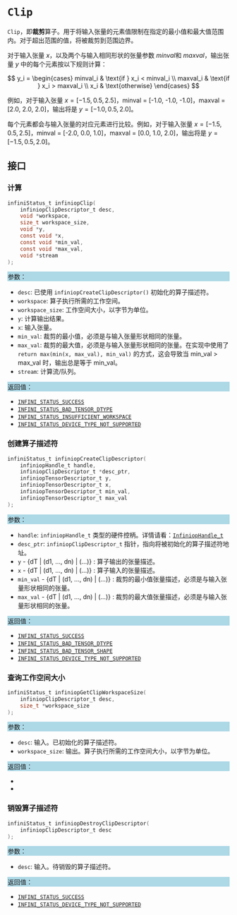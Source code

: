 # `Clip`

`Clip`，即**裁剪**算子。用于将输入张量的元素值限制在指定的最小值和最大值范围内。对于超出范围的值，将被裁剪到范围边界。

对于输入张量 $x$，以及两个与输入相同形状的张量参数 $minval$和 $maxval$，输出张量 $y$ 中的每个元素按以下规则计算：

$$
y_i = \begin{cases}
minval_i & \text{if } x_i < minval_i \\
maxval_i & \text{if } x_i > maxval_i \\
x_i & \text{otherwise}
\end{cases}
$$

例如，对于输入张量 $x = [-1.5, 0.5, 2.5]$，minval = [-1.0, -1.0, -1.0]，maxval = [2.0, 2.0, 2.0]，输出将是 $y = [-1.0, 0.5, 2.0]$。

每个元素都会与输入张量的对应元素进行比较。例如，对于输入张量 $x = [-1.5, 0.5, 2.5]$，minval = [-2.0, 0.0, 1.0]，maxval = [0.0, 1.0, 2.0]，输出将是 $y = [-1.5, 0.5, 2.0]$。

## 接口

### 计算

```c
infiniStatus_t infiniopClip(
    infiniopClipDescriptor_t desc,
    void *workspace,
    size_t workspace_size,
    void *y,
    const void *x,
    const void *min_val,
    const void *max_val,
    void *stream
);
```

<div style="background-color: lightblue; padding: 1px;"> 参数： </div>

- `desc`:
  已使用 `infiniopCreateClipDescriptor()` 初始化的算子描述符。
- `workspace`:
  算子执行所需的工作空间。
- `workspace_size`:
  工作空间大小，以字节为单位。
- `y`:
  计算输出结果。
- `x`:
  输入张量。
- `min_val`:
  裁剪的最小值，必须是与输入张量形状相同的张量。
- `max_val`:
  裁剪的最大值，必须是与输入张量形状相同的张量。在实现中使用了 `return max(min(x, max_val), min_val)` 的方式，这会导致当 min_val > max_val 时，输出总是等于 min_val。
- `stream`:
  计算流/队列。
<div style="background-color: lightblue; padding: 1px;"> 返回值： </div>

- [`INFINI_STATUS_SUCCESS`]
- [`INFINI_STATUS_BAD_TENSOR_DTYPE`]
- [`INFINI_STATUS_INSUFFICIENT_WORKSPACE`]
- [`INFINI_STATUS_DEVICE_TYPE_NOT_SUPPORTED`]


### 创建算子描述符

```c
infiniStatus_t infiniopCreateClipDescriptor(
    infiniopHandle_t handle,
    infiniopClipDescriptor_t *desc_ptr,
    infiniopTensorDescriptor_t y,
    infiniopTensorDescriptor_t x,
    infiniopTensorDescriptor_t min_val,
    infiniopTensorDescriptor_t max_val
);
```

<div style="background-color: lightblue; padding: 1px;"> 参数：</div>

- `handle`:
  `infiniopHandle_t` 类型的硬件控柄。详情请看：[`InfiniopHandle_t`]
- `desc_ptr`:
  `infiniopClipDescriptor_t` 指针，指向将被初始化的算子描述符地址。
- `y` - {dT | (d1, ..., dn) | (...)} :
  算子输出的张量描述。
- `x` - {dT | (d1, ..., dn) | (...)} :
  算子输入的张量描述。
- `min_val` - {dT | (d1, ..., dn) | (...)} :
  裁剪的最小值张量描述，必须是与输入张量形状相同的张量。
- `max_val` - {dT | (d1, ..., dn) | (...)} :
  裁剪的最大值张量描述，必须是与输入张量形状相同的张量。




<div style="background-color: lightblue; padding: 1px;"> 返回值：</div>

- [`INFINI_STATUS_SUCCESS`]
- [`INFINI_STATUS_BAD_TENSOR_DTYPE`]
- [`INFINI_STATUS_BAD_TENSOR_SHAPE`]
- [`INFINI_STATUS_DEVICE_TYPE_NOT_SUPPORTED`]



### 查询工作空间大小

```c
infiniStatus_t infiniopGetClipWorkspaceSize(
    infiniopClipDescriptor_t desc,
    size_t *workspace_size
);
```

<div style="background-color: lightblue; padding: 1px;"> 参数： </div>

- `desc`:
  输入。已初始化的算子描述符。
- `workspace_size`:
  输出。算子执行所需的工作空间大小，以字节为单位。

<div style="background-color: lightblue; padding: 1px;"> 返回值： </div>

- [`INFINI_STATUS_SUCCESS`]: 成功获取工作空间大小。
- [`INFINI_STATUS_DEVICE_TYPE_NOT_SUPPORTED`]: 当设备类型不受支持时。

### 销毁算子描述符

```c
infiniStatus_t infiniopDestroyClipDescriptor(
    infiniopClipDescriptor_t desc
);
```

<div style="background-color: lightblue; padding: 1px;"> 参数： </div>

- `desc`:
  输入。待销毁的算子描述符。

<div style="background-color: lightblue; padding: 1px;"> 返回值： </div>

- [`INFINI_STATUS_SUCCESS`]
- [`INFINI_STATUS_DEVICE_TYPE_NOT_SUPPORTED`]


<!-- 链接 -->
[`InfiniopHandle_t`]: /infiniop/handle/README.md
[`INFINI_STATUS_SUCCESS`]: /common/status/README.md#INFINI_STATUS_SUCCESS
[`INFINI_STATUS_BAD_PARAM`]: /common/status/README.md#INFINI_STATUS_BAD_PARAM
[`INFINI_STATUS_BAD_TENSOR_SHAPE`]: /common/status/README.md#INFINI_STATUS_BAD_TENSOR_SHAPE
[`INFINI_STATUS_BAD_TENSOR_DTYPE`]: /common/status/README.md#INFINI_STATUS_BAD_TENSOR_DTYPE
[`INFINI_STATUS_BAD_TENSOR_STRIDES`]: /common/status/README.md#INFINI_STATUS_BAD_TENSOR_STRIDES
[`INFINI_STATUS_DEVICE_TYPE_NOT_SUPPORTED`]: /common/status/README.md#INFINI_STATUS_DEVICE_TYPE_NOT_SUPPORTED
[`INFINI_STATUS_INTERNAL_ERROR`]: /common/status/README.md#INFINI_STATUS_INTERNAL_ERROR
[`INFINI_STATUS_INSUFFICIENT_WORKSPACE`]: /common/status/README.md#INFINI_STATUS_INSUFFICIENT_WORKSPACE